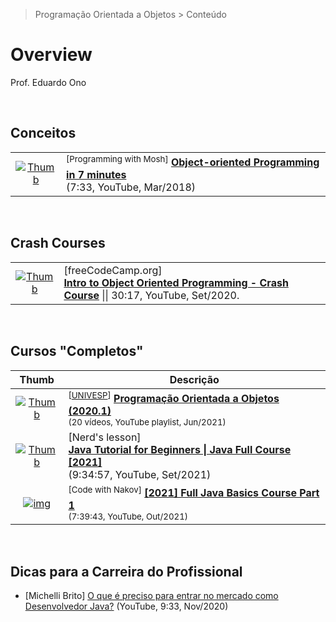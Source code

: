 > Programação Orientada a Objetos > Conteúdo

# Overview

Prof. Eduardo Ono

<br>

## Conceitos

|||
| :-: | --- |
| [![Thumb](https://img.youtube.com/vi/pTB0EiLXUC8/default.jpg)](https://www.youtube.com/watch?v=pTB0EiLXUC8 "Object-oriented Programming in 7 minutes") | <sup>[Programming with Mosh]</sup> [__Object-oriented Programming in 7 minutes__](https://www.youtube.com/watch?v=pTB0EiLXUC8) <br> (7:33, YouTube, Mar/2018)

<br>

## Crash Courses

|||
| :-: | --- |
| [![Thumb](https://img.youtube.com/vi/SiBw7os-_zI/default.jpg)](https://www.youtube.com/watch?v=SiBw7os-_zI "Intro to Object Oriented Programming - Crash Course") | [freeCodeCamp.org] <br> [__Intro to Object Oriented Programming - Crash Course__](https://www.youtube.com/watch?v=SiBw7os-_zI) \|\| 30:17, YouTube, Set/2020.

<br>

## Cursos "Completos"

| Thumb | Descrição |
| :-: | --- |
| [![Thumb](https://i.ytimg.com/vi/IldU6EJ-CVk/default.jpg)](https://www.youtube.com/playlist?list=PLxI8Can9yAHcC0iaIe4ijXkh_iC3hracj "Programação Orientada a Objetos (2020.1)") | <sup>[[UNIVESP]]</sup> [__Programação Orientada a Objetos (2020.1)__](https://www.youtube.com/playlist?list=PLxI8Can9yAHcC0iaIe4ijXkh_iC3hracj)<br><sub>(20 vídeos, YouTube playlist, Jun/2021)</sub>
| [![Thumb](https://img.youtube.com/vi/KpttlFvpuNo/default.jpg)](https://www.youtube.com/watch?v=KpttlFvpuNo "Java Tutorial for Beginners \| Java Full Course [2021]") | [Nerd's lesson]<br>[__Java Tutorial for Beginners \| Java Full Course [2021]__](https://www.youtube.com/watch?v=KpttlFvpuNo)<br>(9:34:57, YouTube, Set/2021)
| [![img](https://img.youtube.com/vi/sBheEjlkcVg/default.jpg)](https://www.youtube.com/watch?v=sBheEjlkcVg) | <sup>[Code with Nakov]</sup> [__[2021] Full Java Basics Course Part 1__](https://www.youtube.com/watch?v=sBheEjlkcVg) <br> <sub>(7:39:43, YouTube, Out/2021)</sub>

[UNIVESP]: https://www.youtube.com/user/univesptv

<br>

## Dicas para a Carreira do Profissional

* [Michelli Brito] [O que é preciso para entrar no mercado como Desenvolvedor Java?](https://www.youtube.com/watch?v=ilxcVePPH64) (YouTube, 9:33, Nov/2020)

<br>
